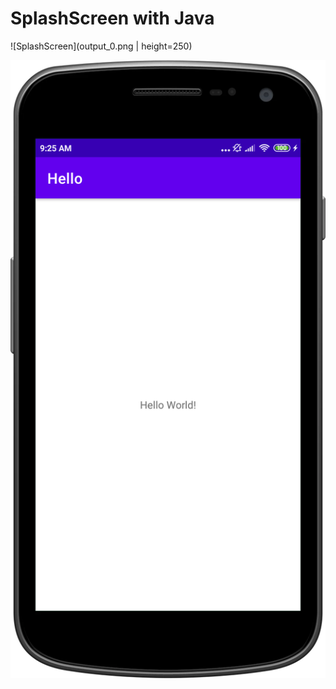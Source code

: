 # SplashScreen with Java


![SplashScreen](output_0.png | height=250)

![MainActivity](output_1.png)